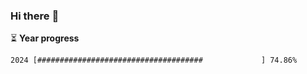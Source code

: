 ### Hi there :wave:

:hourglass_flowing_sand: **Year progress**

```txt
2024 [#####################################             ] 74.86%
```
